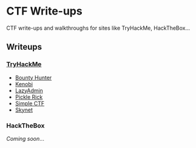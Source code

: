 # CTF Write-ups 

CTF write-ups and walkthroughs for sites like TryHackMe, HackTheBox...

## Writeups

### [TryHackMe](https://github.com/josh-a-miller/ctf/tree/master/try-hack-me)

- [Bounty Hunter](../tree/master/try-hack-me/bounty-hunter)
- [Kenobi](../tree/master/try-hack-me/kenobi)
- [LazyAdmin](../tree/master/try-hack-me/lazy-admin)
- [Pickle Rick](../tree/master/pickle-rick)
- [Simple CTF](../tree/master/simple-ctf)
- [Skynet](../tree/master/skynet)

### HackTheBox

_Coming soon_...
